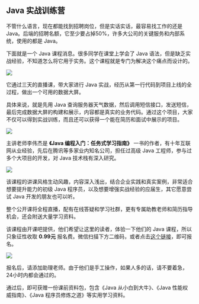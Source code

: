 ## Java 实战训练营

不管什么语言，现在都能找到招聘岗位，但是实话实话，最容易找工作的还是 Java。后端的招聘名额，它至少要占掉50%，许多大公司的关键服务和内部系统，使用的都是 Java。 

下面就是一个 Java 课程消息。很多同学在课堂上学会了 Java 语法，但是缺乏实战经验，不知道怎么将它用于实务。这个课程就是专门为解决这个痛点而设计的。

![](https://cdn.beekka.com/blogimg/asset/202107/bg2021070206.jpg)

它通过三天的直播课，带大家进行 Java 实战，经历从第一行代码到项目上线的全过程，做出一个可用的数据大屏。

具体来说，就是先用 Java 查询服务器天气数据，然后调用短信接口，发送短信，最后完成数据大屏的构建和展示，内容都是真实的业务代码。通过这个项目，大家不仅可以得到实战训练，而且还可以获得一个能在简历和面试中展示的项目。

![](https://cdn.beekka.com/blogimg/asset/202107/bg2021070204.jpg)

主讲老师李伟杰是 **《Java 编程入门：任务式学习指南》** 一书的作者，有十年互联网从业经验，先后在腾讯等多家业内知名公司，担任过高级 Java 工程师，参与过多个大项目的开发，对 Java 技术栈有深入研究。
 
![](https://cdn.beekka.com/blogimg/asset/202107/bg2021070205.jpg)

该课程的讲课风格生动风趣，内容深入浅出，结合企业实践和真实案例，非常适合想要提升能力的初级 Java 程序员，以及想要增强实战经验的应届生，其它愿意尝试 Java 开发的朋友也可以听。

整个公开课将全程直播，配有在线答疑和学习社群，更有专属助教老师和简历指导机会，还会附送大量学习资料。

该课程由开课吧提供，他们希望让这里的读者，体验一下他们的 Java 课程，所以只象征性收取 **0.99元** 报名费。微信扫描下方二维码，或者点击[这个链接](https://wx.kaikeba.com/vip_course/8m11ca1s3x/npkywxqbmq?tenant=wx5046bc7413796142)，即可报名。

![](https://cdn.beekka.com/blogimg/asset/202107/bg2021070208.jpg)

报名后，请添加助理老师。由于他们是手工操作，如果人多的话，请不要着急，24小时内都会通过的。

通过后，即可获赠一份课前资料包，包含《Java 从小白到大牛》、《Java 性能权威指南》、《Java 程序员修炼之道》等实用学习资料。
